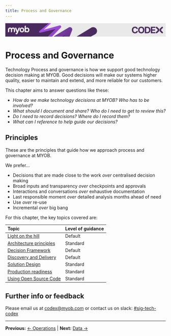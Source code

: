 ```yaml
---
title: Process and Governance 
---
```

<!-- confluence-page-id: 9293955983 -->
![](../assets/BANNER.png)
# Process and Governance

Technology Process and governance is how we support good technology decision making at MYOB.  Good decisions will make our systems higher quality, easier to maintain and extend, and more reliable for our customers.

This chapter aims to answer questions like these:

* *How do we make technology decisions at MYOB?  Who has to be involved?*
* *What should I document and share? Who do I need to get to review this?*
* *Do I need to record decisions? Where do I record them?*
* *What can I reference to help guide our decisions?*

## Principles

These are the principles that guide how we approach process and governance at MYOB.

We prefer…

* Decisions that are made close to the work *over* centralised decision making
* Broad inputs and transparency *over* checkpoints and approvals
* Interactions and conversations *over* exhaustive documentation
* Last responsible moment *over* detailed analysis months ahead of need
* Use *over* re-use
* Incremental *over* big bang

For this chapter, the key topics covered are:

| Topic | Level of guidance |
| :--- |:---------------|
|[Light on the hill](./light-on-the-hill.md)| Default |
|[Architecture principles](./architecture-principles.md)| Standard |
|[Decision Framework](./decision-framework.md)| Default |
|[Discovery and Delivery](./discovery-and-delivery.md)| Default |
|[Solution Design](./solution-design/README.md)| Standard |
|[Production readiness](./production-readiness.md)| Standard |
|[Using Open Source Code](./using-open-source-code.md)| Standard |

## Further info or feedback
Please email us at codex@myob.com or contact us on slack: [#sig-tech-codex](https://myob.slack.com/archives/C02N8ADPGUX)

---

**Previous:** [← Operations](../operations/README.md) | **Next:** [Data →](../data/README.md)
